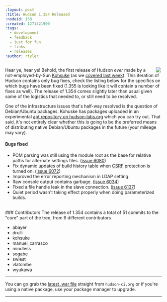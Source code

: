 ```yaml
---
:layout: post
:title: Hudson 1.354 Released
:nodeid: 158
:created: 1271421900
:tags:
  - development
  - feedback
  - just for fun
  - links
  - releases
:author: rtyler
---
```


<img src="http://agentdero.cachefly.net/continuousblog/scenic_hudson.png" align="right" hspace="3"/>Hear ye, hear ye! Behold, the first release of Hudson _ever_ made by a not-employed-by-Sun <a id="aptureLink_7UNdgyqEaS" href="http://twitter.com/kohsukekawa">Kohsuke</a> (as we [covered last week](http://blog.hudson-ci.org/content/kohsuke-leaves-sun)). This iteration of Hudson contains only bug fixes, check the listing below for the specifics on which bugs have been fixed (1.355 is looking like it will contain a number of fixes as well). The release of 1.354 comes slightly later than usual given some of the logistics that needed to, or still need to be resolved.

One of the infrastructure issues that's half-way resolved is the question of Debian/Ubuntu packages. Kohuske has packages uploaded in an experimental [apt repository on hudson-labs.org](http://hudson-labs.org/debian/) which you can try out. That said, it's not entirely clear whether this is going to be the preferred means of distributing native Debian/Ubuntu packages in the future (your mileage may vary).

<!--break-->

#### Bugs fixed

<ul class=image> 
  <li class=bug> 
    POM parsing was still using the module root as the base for relative paths for alternate settings files.
    (<a href="http://issues.hudson-ci.org/browse/HUDSON-6080">issue 6080</a>)
  <li class=bug> 
    Fix dynamic updates of build history table when <a id="aptureLink_MAx8CeZUo3" href="http://en.wikipedia.org/wiki/Cross-site%20request%20forgery">CSRF</a> protection is turned on.
    (<a href="http://issues.hudson-ci.org/browse/HUDSON-6072">issue 6072</a>)
  <li class=bug> 
    Improved the error reporting mechanism in LDAP setting.
  <li class=bug> 
    Raw console output contains garbage.
    (<a href="http://issues.hudson-ci.org/browse/HUDSON-6034">issue 6034</a>)
  <li class=bug> 
    Fixed a file handle leak in the slave connection.
    (<a href="http://issues.hudson-ci.org/browse/HUDSON-6137">issue 6137</a>)
  <li class=bug> 
    Quiet period wasn't taking effect properly when doing parameterized builds.
</ul>

<br clear="all"/>
### Contributors
The release of 1.354 contains a total of 51 commits to the "core" part of the tree, from 9 different contributors

- abayer
- drulli
- kohsuke
- manuel_carrasco
- mindless
- sogabe
- swiest
- vlatombe
- wyukawa
  <br clear="all"/>

---

You can go grab the [latest .war file](http://hudson-ci.org/latest/hudson.war) straight from `hudson-ci.org` or if you're using a native package, use your package manager to upgrade.

---
